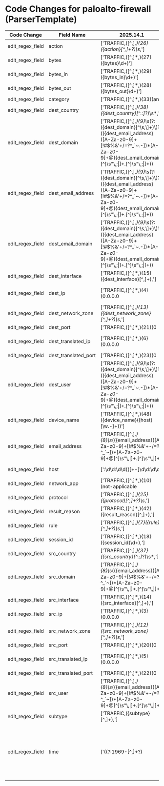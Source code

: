 # Code Changes for paloalto-firewall (ParserTemplate)

| Code Change | Field Name | 2025.14.1 | 2025.15.1 |
|-------------|------------|-----------|------------|
| edit_regex_field | action | ['TRAFFIC,([^,]*,){26}({action}[^,]+?)\s*,'] | [',TRAFFIC,([^,]*,){26}({action}[^,]+?)\s*,'] |
| edit_regex_field | bytes | ['TRAFFIC,([^,]*,){27}({bytes}\d+)'] | [',TRAFFIC,([^,]*,){27}({bytes}\d+)'] |
| edit_regex_field | bytes_in | ['TRAFFIC,([^,]*,){29}({bytes_in}\d+)'] | [',TRAFFIC,([^,]*,){29}({bytes_in}\d+)'] |
| edit_regex_field | bytes_out | ['TRAFFIC,([^,]*,){28}({bytes_out}\d+)'] | [',TRAFFIC,([^,]*,){28}({bytes_out}\d+)'] |
| edit_regex_field | category | ['TRAFFIC,([^,]*,){33}(any|unknown|({category}[^,]+?)\s*,)'] | [',TRAFFIC,([^,]*,){33}(any|unknown|({category}[^,]+?)\s*,)'] |
| edit_regex_field | dest_country | ['TRAFFIC,([^,]*,){38}({dest_country}[^\.:]*?)\s*,'] | [',TRAFFIC,([^,]*,){38}({dest_country}[^\.:]*?)\s*,'] |
| edit_regex_field | dest_domain | ['TRAFFIC,([^,]*,){9}\s*(?:({dest_domain}[^\s,\\]+)\\)?(({dest_email_address}([A-Za-z0-9]+[!#$%&\'+\/=?^_`~.\-])*[A-Za-z0-9]+@({dest_email_domain}[^\]\s"\\,;\|]+\.[^\]\s"\\,;\|]+))|({dest_user}[^\s,]+)),'] | [',TRAFFIC,([^,]*,){9}\s*(?:({dest_domain}[^\s,\\]+)\\)?(({dest_email_address}([A-Za-z0-9]+[!#$%&\'+\/=?^_`~.\-])*[A-Za-z0-9]+@({dest_email_domain}[^\]\s"\\,;\|]+\.[^\]\s"\\,;\|]+))|({dest_user}[^\s,]+)),'] |
| edit_regex_field | dest_email_address | ['TRAFFIC,([^,]*,){9}\s*(?:({dest_domain}[^\s,\\]+)\\)?(({dest_email_address}([A-Za-z0-9]+[!#$%&\'+\/=?^_`~.\-])*[A-Za-z0-9]+@({dest_email_domain}[^\]\s"\\,;\|]+\.[^\]\s"\\,;\|]+))|({dest_user}[^\s,]+)),'] | [',TRAFFIC,([^,]*,){9}\s*(?:({dest_domain}[^\s,\\]+)\\)?(({dest_email_address}([A-Za-z0-9]+[!#$%&\'+\/=?^_`~.\-])*[A-Za-z0-9]+@({dest_email_domain}[^\]\s"\\,;\|]+\.[^\]\s"\\,;\|]+))|({dest_user}[^\s,]+)),'] |
| edit_regex_field | dest_email_domain | ['TRAFFIC,([^,]*,){9}\s*(?:({dest_domain}[^\s,\\]+)\\)?(({dest_email_address}([A-Za-z0-9]+[!#$%&\'+\/=?^_`~.\-])*[A-Za-z0-9]+@({dest_email_domain}[^\]\s"\\,;\|]+\.[^\]\s"\\,;\|]+))|({dest_user}[^\s,]+)),'] | [',TRAFFIC,([^,]*,){9}\s*(?:({dest_domain}[^\s,\\]+)\\)?(({dest_email_address}([A-Za-z0-9]+[!#$%&\'+\/=?^_`~.\-])*[A-Za-z0-9]+@({dest_email_domain}[^\]\s"\\,;\|]+\.[^\]\s"\\,;\|]+))|({dest_user}[^\s,]+)),'] |
| edit_regex_field | dest_interface | ['TRAFFIC,([^,]*,){15}({dest_interface}[^,]+),'] | [',TRAFFIC,([^,]*,){15}({dest_interface}[^,]+),'] |
| edit_regex_field | dest_ip | ['TRAFFIC,([^,]*,){4}(0.0.0.0|({dest_ip}(?!::)((([0-9a-fA-F.]{0,4}):{1,2}){1,7}([0-9a-fA-F]){0,4})|(((25[0-5]|(2[0-4]|1\d|[0-9]|)\d)\.?\b){4})))'] | [',TRAFFIC,([^,]*,){4}(0.0.0.0|({dest_ip}(?!::)((([0-9a-fA-F.]{0,4}):{1,2}){1,7}([0-9a-fA-F]){0,4})|(((25[0-5]|(2[0-4]|1\d|[0-9]|)\d)\.?\b){4})))'] |
| edit_regex_field | dest_network_zone | ['TRAFFIC,([^,]*,){13}({dest_network_zone}[^,]+?)\s*,'] | [',TRAFFIC,([^,]*,){13}({dest_network_zone}[^,]+?)\s*,'] |
| edit_regex_field | dest_port | ['TRAFFIC,([^,]*,){21}(0|({dest_port}\d+)),'] | [',TRAFFIC,([^,]*,){21}(0|({dest_port}\d+)),'] |
| edit_regex_field | dest_translated_ip | ['TRAFFIC,([^,]*,){6}(0.0.0.0|({dest_translated_ip}(?!::)((([0-9a-fA-F.]{0,4}):{1,2}){1,7}([0-9a-fA-F]){0,4})|(((25[0-5]|(2[0-4]|1\d|[0-9]|)\d)\.?\b){4})))'] | [',TRAFFIC,([^,]*,){6}(0.0.0.0|({dest_translated_ip}(?!::)((([0-9a-fA-F.]{0,4}):{1,2}){1,7}([0-9a-fA-F]){0,4})|(((25[0-5]|(2[0-4]|1\d|[0-9]|)\d)\.?\b){4})))'] |
| edit_regex_field | dest_translated_port | ['TRAFFIC,([^,]*,){23}(0|({dest_translated_port}\d+)),'] | [',TRAFFIC,([^,]*,){23}(0|({dest_translated_port}\d+)),'] |
| edit_regex_field | dest_user | ['TRAFFIC,([^,]*,){9}\s*(?:({dest_domain}[^\s,\\]+)\\)?(({dest_email_address}([A-Za-z0-9]+[!#$%&\'+\/=?^_`~.\-])*[A-Za-z0-9]+@({dest_email_domain}[^\]\s"\\,;\|]+\.[^\]\s"\\,;\|]+))|({dest_user}[^\s,]+)),'] | [',TRAFFIC,([^,]*,){9}\s*(?:({dest_domain}[^\s,\\]+)\\)?(({dest_email_address}([A-Za-z0-9]+[!#$%&\'+\/=?^_`~.\-])*[A-Za-z0-9]+@({dest_email_domain}[^\]\s"\\,;\|]+\.[^\]\s"\\,;\|]+))|({dest_user}[^\s,]+)),'] |
| edit_regex_field | device_name | ['TRAFFIC,([^,]*,){48}({device_name}({host}[\w.-]+))'] | [',TRAFFIC,([^,]*,){48}({device_name}({host}[\w.-]+))'] |
| edit_regex_field | email_address | ['TRAFFIC,([^,]*,){8}\s*(({email_address}([A-Za-z0-9]+[!#$%&\'+-\/=?^_`~])*[A-Za-z0-9]+@[^\]\s"\\,\|]+\.[^\]\s"\\,\|]+)|((?:({src_domain}[^\s,\\]+)\\)?({src_user}[^\s,]+))),'] | [',TRAFFIC,([^,]*,){8}\s*(({email_address}([A-Za-z0-9]+[!#$%&\'+-\/=?^_`~])*[A-Za-z0-9]+@[^\]\s"\\,\|]+\.[^\]\s"\\,\|]+)|((?:({src_domain}[^\s,\\]+)\\)?({src_user}[^\s,]+))),'] |
| edit_regex_field | host | [':\d\d:\d\d(([+-]\d\d:\d\d)|(\.\d+Z))?\s+({host}[\w.-]+)\s', 'TRAFFIC,("[^"]*",|[^,]*,){48}({host}[\w\-\.]+)', 'TRAFFIC,([^,]*,){48}({device_name}({host}[\w.-]+))', '\s({host}[\w\-.]+)\s+(\[.*?\]\s+)?\d+,([^,]*,){2}TRAFFIC,'] | [',TRAFFIC,("[^"]*",|[^,]*,){48}({host}[\w\-\.]+)', ',TRAFFIC,([^,]*,){48}({device_name}({host}[\w.-]+))', ':\d\d:\d\d(([+-]\d\d:\d\d)|(\.\d+Z))?\s+({host}[\w.-]+)\s', '\s({host}[\w\-.]+)\s+(\[.*?\]\s+)?\d+,([^,]*,){2}TRAFFIC,'] |
| edit_regex_field | network_app | ['TRAFFIC,([^,]*,){10}(not-applicable|({network_app}[^,]+?))\s*,'] | [',TRAFFIC,([^,]*,){10}(not-applicable|({network_app}[^,]+?))\s*,'] |
| edit_regex_field | protocol | ['TRAFFIC,([^,]*,){25}({protocol}[^,]+?)\s*,'] | [',TRAFFIC,([^,]*,){25}({protocol}[^,]+?)\s*,'] |
| edit_regex_field | result_reason | ['TRAFFIC,([^,]*,){42}({result_reason}[^,]+),'] | [',TRAFFIC,([^,]*,){42}({result_reason}[^,]+),'] |
| edit_regex_field | rule | ['TRAFFIC,([^,]*,){7}({rule}[^,]+?)\s*,'] | [',TRAFFIC,([^,]*,){7}({rule}[^,]+?)\s*,'] |
| edit_regex_field | session_id | ['TRAFFIC,([^,]*,){18}({session_id}\d+),'] | [',TRAFFIC,([^,]*,){18}({session_id}\d+),'] |
| edit_regex_field | src_country | ['TRAFFIC,([^,]*,){37}({src_country}[^\.:]*?)\s*,'] | [',TRAFFIC,([^,]*,){37}({src_country}[^\.:]*?)\s*,'] |
| edit_regex_field | src_domain | ['TRAFFIC,([^,]*,){8}\s*(({email_address}([A-Za-z0-9]+[!#$%&\'+-\/=?^_`~])*[A-Za-z0-9]+@[^\]\s"\\,\|]+\.[^\]\s"\\,\|]+)|((?:({src_domain}[^\s,\\]+)\\)?({src_user}[^\s,]+))),'] | [',TRAFFIC,([^,]*,){8}\s*(({email_address}([A-Za-z0-9]+[!#$%&\'+-\/=?^_`~])*[A-Za-z0-9]+@[^\]\s"\\,\|]+\.[^\]\s"\\,\|]+)|((?:({src_domain}[^\s,\\]+)\\)?({src_user}[^\s,]+))),'] |
| edit_regex_field | src_interface | ['TRAFFIC,([^,]*,){14}({src_interface}[^,]+),'] | [',TRAFFIC,([^,]*,){14}({src_interface}[^,]+),'] |
| edit_regex_field | src_ip | ['TRAFFIC,([^,]*,){3}(0.0.0.0|({src_ip}(?!::)((([0-9a-fA-F.]{0,4}):{1,2}){1,7}([0-9a-fA-F]){0,4})|(((25[0-5]|(2[0-4]|1\d|[0-9]|)\d)\.?\b){4})))'] | [',TRAFFIC,([^,]*,){3}(0.0.0.0|({src_ip}(?!::)((([0-9a-fA-F.]{0,4}):{1,2}){1,7}([0-9a-fA-F]){0,4})|(((25[0-5]|(2[0-4]|1\d|[0-9]|)\d)\.?\b){4})))'] |
| edit_regex_field | src_network_zone | ['TRAFFIC,([^,]*,){12}({src_network_zone}[^,]+?)\s*,'] | [',TRAFFIC,([^,]*,){12}({src_network_zone}[^,]+?)\s*,'] |
| edit_regex_field | src_port | ['TRAFFIC,([^,]*,){20}(0|({src_port}\d+)),'] | [',TRAFFIC,([^,]*,){20}(0|({src_port}\d+)),'] |
| edit_regex_field | src_translated_ip | ['TRAFFIC,([^,]*,){5}(0.0.0.0|({src_translated_ip}(?!::)((([0-9a-fA-F.]{0,4}):{1,2}){1,7}([0-9a-fA-F]){0,4})|(((25[0-5]|(2[0-4]|1\d|[0-9]|)\d)\.?\b){4})))'] | [',TRAFFIC,([^,]*,){5}(0.0.0.0|({src_translated_ip}(?!::)((([0-9a-fA-F.]{0,4}):{1,2}){1,7}([0-9a-fA-F]){0,4})|(((25[0-5]|(2[0-4]|1\d|[0-9]|)\d)\.?\b){4})))'] |
| edit_regex_field | src_translated_port | ['TRAFFIC,([^,]*,){22}(0|({src_translated_port}\d+)),'] | [',TRAFFIC,([^,]*,){22}(0|({src_translated_port}\d+)),'] |
| edit_regex_field | src_user | ['TRAFFIC,([^,]*,){8}\s*(({email_address}([A-Za-z0-9]+[!#$%&\'+-\/=?^_`~])*[A-Za-z0-9]+@[^\]\s"\\,\|]+\.[^\]\s"\\,\|]+)|((?:({src_domain}[^\s,\\]+)\\)?({src_user}[^\s,]+))),'] | [',TRAFFIC,([^,]*,){8}\s*(({email_address}([A-Za-z0-9]+[!#$%&\'+-\/=?^_`~])*[A-Za-z0-9]+@[^\]\s"\\,\|]+\.[^\]\s"\\,\|]+)|((?:({src_domain}[^\s,\\]+)\\)?({src_user}[^\s,]+))),'] |
| edit_regex_field | subtype | ['TRAFFIC,({subtype}[^,]+),'] | [',TRAFFIC,({subtype}[^,]+),'] |
| edit_regex_field | time | ['((?:1969-[^,]+?)|({time}\d\d\d\d-\d\d-\d\dT\d\d:\d\d:\d\d\.\d+[\+-]\d+:\d+))', ',({time}\d\d\d\d\/\d\d\/\d\d \d\d:\d\d:\d\d),', 'TRAFFIC,([^,]*,){2}({time}\d+-\d+-\d+T\d+:\d+:\d+\.\d+Z)', 'TRAFFIC,([^,]*,){2}({time}\d+\/\d+\/\d+\s+\d+:\d+:\d+)'] | ['((?:1969-[^,]+?)|({time}\d\d\d\d-\d\d-\d\dT\d\d:\d\d:\d\d\.\d+[\+-]\d+:\d+))', ',({time}\d\d\d\d\/\d\d\/\d\d \d\d:\d\d:\d\d),', ',TRAFFIC,([^,]*,){2}({time}\d+-\d+-\d+T\d+:\d+:\d+\.\d+Z)', ',TRAFFIC,([^,]*,){2}({time}\d+\/\d+\/\d+\s+\d+:\d+:\d+)'] |